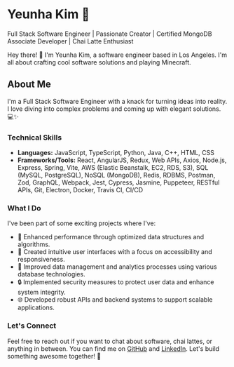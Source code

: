 # Yeunha Kim 🚀

Full Stack Software Engineer | Passionate Creator | Certified MongoDB Associate Developer | Chai Latte Enthusiast

Hey there! 👋 I'm Yeunha Kim, a software engineer based in Los Angeles. I'm all about crafting cool software solutions and playing Minecraft. 

## About Me

I'm a Full Stack Software Engineer with a knack for turning ideas into reality. I love diving into complex problems and coming up with elegant solutions. 💻✨

### Technical Skills

- **Languages:** JavaScript, TypeScript, Python, Java, C++, HTML, CSS
- **Frameworks/Tools:** React, AngularJS, Redux, Web APIs, Axios, Node.js, Express, Spring, Vite, AWS (Elastic Beanstalk, EC2, RDS, S3), SQL (MySQL, PostgreSQL), NoSQL (MongoDB), Redis, RDBMS, Postman, Zod, GraphQL, Webpack, Jest, Cypress, Jasmine, Puppeteer, RESTful APIs, Git, Electron, Docker, Travis CI, CI/CD

### What I Do

I've been part of some exciting projects where I've:
- 🚀 Enhanced performance through optimized data structures and algorithms.
- 🎨 Created intuitive user interfaces with a focus on accessibility and responsiveness.
- 🧠 Improved data management and analytics processes using various database technologies.
- 🔒 Implemented security measures to protect user data and enhance system integrity.
- 🌐 Developed robust APIs and backend systems to support scalable applications.


### Let's Connect

Feel free to reach out if you want to chat about software, chai lattes, or anything in between. You can find me on [GitHub](https://github.com/YeunhaKim) and [LinkedIn](https://www.linkedin.com/in/yeunhakim/). Let's build something awesome together! 🚀
